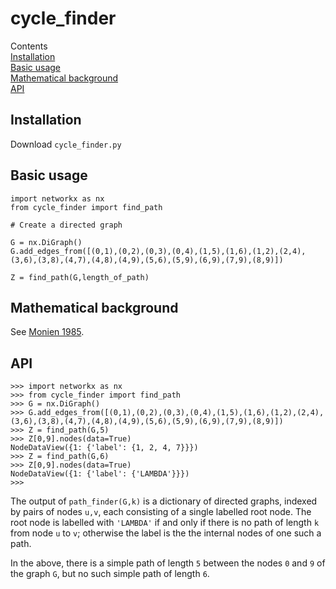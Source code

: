 # cycle_finder
       
              
<p>Contents<br>       
  <a href="#Installation">Installation</a><br>
  <a href="#Basic usage">Basic usage</a><br>
  <a href="#Mathematical background">Mathematical background</a><br>
  <a href="#API">API</a><br>


<h2 id="Installation">Installation</h2>
        
Download <code>cycle_finder.py</code>
        
<h2 id="Basic usage">Basic usage</h2>
        
<pre><code>import networkx as nx
from cycle_finder import find_path

# Create a directed graph

G = nx.DiGraph()
G.add_edges_from([(0,1),(0,2),(0,3),(0,4),(1,5),(1,6),(1,2),(2,4),(3,6),(3,8),(4,7),(4,8),(4,9),(5,6),(5,9),(6,9),(7,9),(8,9)])

Z = find_path(G,length_of_path)
</code></pre>
        
<h2 id="Mathematical background">Mathematical background</h2>
       
<p>See <a href="https://abclark.github.io/notes/Monien85.pdf">Monien 1985</a>.</p>

<h2 id="API">API</h2>
        
 <pre><code>>>> import networkx as nx
>>> from cycle_finder import find_path
>>> G = nx.DiGraph()
>>> G.add_edges_from([(0,1),(0,2),(0,3),(0,4),(1,5),(1,6),(1,2),(2,4),(3,6),(3,8),(4,7),(4,8),(4,9),(5,6),(5,9),(6,9),(7,9),(8,9)])
>>> Z = find_path(G,5)
>>> Z[0,9].nodes(data=True)
NodeDataView({1: {'label': {1, 2, 4, 7}}})
>>> Z = find_path(G,6)
>>> Z[0,9].nodes(data=True)
NodeDataView({1: {'label': {'LAMBDA'}}})
>>> </code></pre>

<p>The output of <code>path_finder(G,k)</code> is a dictionary of directed graphs, indexed by pairs of nodes <code>u,v</code>, each consisting of a single labelled root node. The root node is labelled with <code>'LAMBDA'</code> if and only if there is no path of length <code>k</code> from node <code>u</code> to <code>v</code>; otherwise the label is the the internal nodes of one such a path.</p>

<p>In the above, there is a simple path of length <code>5</code> between the nodes <code>0</code> and <code>9</code> of the graph <code>G</code>, but no such simple path of length <code>6</code>.</p>
